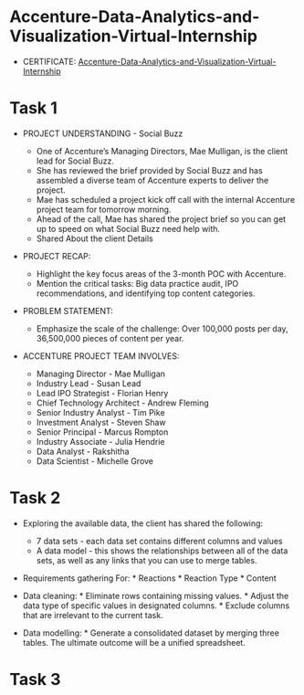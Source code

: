 # Accenture-Data-Analytics-and-Visualization-Virtual-Internship

 * CERTIFICATE:
[Accenture-Data-Analytics-and-Visualization-Virtual-Internship](https://forage-uploads-prod.s3.amazonaws.com/completion-certificates/Accenture%20North%20America/hzmoNKtzvAzXsEqx8_Accenture%20North%20America_zTRKYQuCprSMxiDjC_1702473090916_completion_certificate.pdf)

# Task 1

* PROJECT UNDERSTANDING - Social Buzz
   * One of Accenture’s Managing Directors, Mae Mulligan, is the client lead for Social Buzz.
   * She has reviewed the brief provided by Social Buzz and has assembled a diverse team of Accenture experts to deliver the project.
   * Mae has scheduled a project kick off call with the internal Accenture project team for tomorrow morning.
   * Ahead of the call, Mae has shared the project brief so you can get up to speed on what Social Buzz need help with.
   * Shared About the client Details
  
* PROJECT RECAP:
   * Highlight the key focus areas of the 3-month POC with Accenture.
   * Mention the critical tasks: Big data practice audit, IPO recommendations, and identifying top content categories.

* PROBLEM STATEMENT:
   * Emphasize the scale of the challenge: Over 100,000 posts per day, 36,500,000 pieces of content per year.
 
* ACCENTURE PROJECT TEAM INVOLVES:
  * Managing Director - Mae Mulligan
  * Industry Lead - Susan Lead
  * Lead IPO Strategist - Florian Henry
  * Chief Technology Architect - Andrew Fleming
  * Senior Industry Analyst - Tim Pike
  * Investment Analyst - Steven Shaw
  * Senior Principal - Marcus Rompton
  * Industry Associate - Julia Hendrie
  * Data Analyst - Rakshitha
  * Data Scientist - Michelle Grove

# Task 2

* Exploring the available data, the client has shared the following:
  * 7 data sets - each data set contains different columns and values
  * A data model - this shows the relationships between all of the data sets, as well as any links that you can use to merge tables.
    
* Requirements gathering For:
      * Reactions
      * Reaction Type
      * Content
  
* Data cleaning: 
      * Eliminate rows containing missing values.
      * Adjust the data type of specific values in designated columns.
      * Exclude columns that are irrelevant to the current task.
  
* Data modelling:
      * Generate a consolidated dataset by merging three tables. The ultimate outcome will be a unified spreadsheet.

# Task 3

















